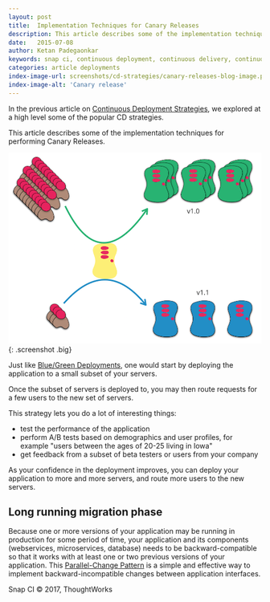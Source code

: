 ```yaml
---
layout: post
title:  Implementation Techniques for Canary Releases
description: This article describes some of the implementation techniques for performing Canary Releases.
date:   2015-07-08
author: Ketan Padegaonkar
keywords: snap ci, continuous deployment, continuous delivery, continuous integration, canary releases, blue green deployments, continuous deployment strategies
categories: article deployments
index-image-url: screenshots/cd-strategies/canary-releases-blog-image.png
index-image-alt: 'Canary release'
---
```


In the previous article on [Continuous Deployment Strategies](https://blog.snap-ci.com/blog/2015/06/22/continuous-deployment-strategies), we explored at a high level some of the popular CD strategies.

This article describes some of the implementation techniques for performing Canary Releases.

![canary releases](/assets/images/screenshots/cd-strategies/canary.png){: .screenshot .big}

Just like [Blue/Green Deployments](https://blog.snap-ci.com/blog/2015/07/01/blue-green-deployments), one would start by deploying the application to a small subset of your servers.

Once the subset of servers is deployed to, you may then route requests for a few users to the new set of servers.

This strategy lets you do a lot of interesting things:

* test the performance of the application
* perform A/B tests based on demographics and user profiles, for example "users between the ages of 20-25 living in Iowa"
* get feedback from a subset of beta testers or users from your company

As your confidence in the deployment improves, you can deploy your application to more and more servers, and route more users to the new servers.

## Long running migration phase

Because one or more versions of your application may be running in production for some period of time, your application and its components (webservices, microservices, database) needs to be backward-compatible so that it works with at least one or two previous versions of your application. This [Parallel-Change Pattern](http://martinfowler.com/bliki/ParallelChange.html) is a simple and effective way to implement backward-incompatible changes between application interfaces.

 
Snap CI © 2017, ThoughtWorks
